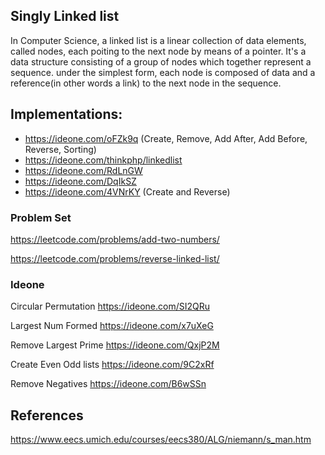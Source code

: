 Singly Linked list
------------------

In Computer Science, a linked list is a linear collection of data elements, called nodes, each poiting to the next node
by means of a pointer. It's a data structure consisting of a group of nodes which together represent a sequence. under
the simplest form, each node is composed of data and a reference(in other words a link) to the next node in the sequence.

## Implementations:

* https://ideone.com/oFZk9q (Create, Remove, Add After, Add Before, Reverse, Sorting)
* https://ideone.com/thinkphp/linkedlist
* https://ideone.com/RdLnGW
* https://ideone.com/DqIkSZ
* https://ideone.com/4VNrKY (Create and Reverse)

### Problem Set

https://leetcode.com/problems/add-two-numbers/

https://leetcode.com/problems/reverse-linked-list/


### Ideone

Circular Permutation https://ideone.com/SI2QRu

Largest Num Formed https://ideone.com/x7uXeG

Remove Largest Prime https://ideone.com/QxjP2M

Create Even Odd lists https://ideone.com/9C2xRf

Remove Negatives https://ideone.com/B6wSSn


## References 

https://www.eecs.umich.edu/courses/eecs380/ALG/niemann/s_man.htm

